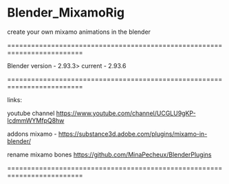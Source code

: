 # Blender_MixamoRig
create your own mixamo animations in the blender

=========================================================================

Blender version - 2.93.3>
current - 2.93.6

=========================================================================

links:

youtube channel
https://www.youtube.com/channel/UCGLU9gKP-lcdmmWYMfpQ8hw

addons
mixamo - 
https://substance3d.adobe.com/plugins/mixamo-in-blender/

rename mixamo bones
https://github.com/MinaPecheux/BlenderPlugins

=========================================================================
